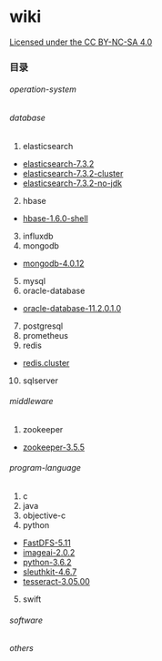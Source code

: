 # wiki

[Licensed under the CC BY-NC-SA 4.0](https://creativecommons.org/licenses/by-nc-sa/4.0/deed.zh)

### 目录

###### operation-system

###### database
1. elasticsearch 	
- [elasticsearch-7.3.2](database/elasticsearch/elasticsearch-7.3.2.md)
- [elasticsearch-7.3.2-cluster](database/elasticsearch/elasticsearch-7.3.2-cluster.md)
- [elasticsearch-7.3.2-no-jdk](database/elasticsearch/elasticsearch-7.3.2-no-jdk.md)
2. hbase
- [hbase-1.6.0-shell](database/hbase/hbase-1.6.0-shell.md)
3. influxdb
4. mongodb
- [mongodb-4.0.12](database/mongodb/mongodb-4.0.12.md)
5. mysql
6. oracle-database
- [oracle-database-11.2.0.1.0](database/oracle-database/oracle-database-11.2.0.1.0.md)
7. postgresql
8. prometheus
9. redis
- [redis.cluster](database/redis/redis.cluster.md)
10. sqlserver

###### middleware
1. zookeeper
- [zookeeper-3.5.5](middleware/zookeeper/zookeeper-3.5.5.md)

###### program-language
1. c
2. java
3. objective-c
4. python
- [FastDFS-5.11](program-language/python/FastDFS-5.11.md)
- [imageai-2.0.2](program-language/python/imageai-2.0.2.md)
- [python-3.6.2](program-language/python/python-3.6.2.md)
- [sleuthkit-4.6.7](program-language/python/sleuthkit-4.6.7.md)
- [tesseract-3.05.00](program-language/python/tesseract-3.05.00.md)
5. swift

###### software

###### others